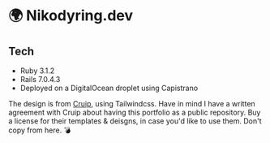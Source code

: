 # 🌍 Nikodyring.dev

## Tech
* Ruby 3.1.2
* Rails 7.0.4.3
* Deployed on a DigitalOcean droplet using Capistrano

The design is from [Cruip](https://cruip.com), using Tailwindcss. Have in mind I have a written agreement with Cruip about having this portfolio as a public repository. Buy a license for their templates & deisgns, in case you'd like to use them. Don't copy from here. 💣
